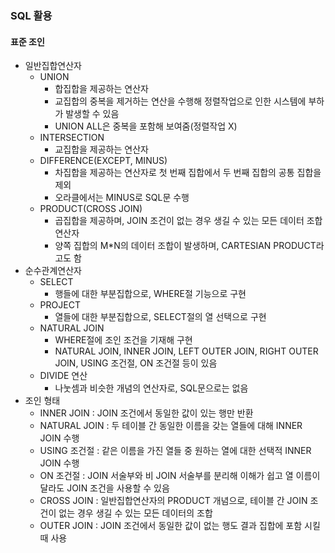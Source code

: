 ### SQL 활용
#### 표준 조인
- 일반집합연산자
  - UNION
    - 합집합을 제공하는 연산자
    - 교집합의 중복을 제거하는 연산을 수행해 정렬작업으로 인한 시스템에 부하가 발생할 수 있음
    - UNION ALL은 중복을 포함해 보여줌(정렬작업 X)
  - INTERSECTION
    - 교집합을 제공하는 연산자
  - DIFFERENCE(EXCEPT, MINUS)
    - 차집합을 제공하는 연산자로 첫 번째 집합에서 두 번째 집합의 공통 집합을 제외
    - 오라클에서는 MINUS로 SQL문 수행
  - PRODUCT(CROSS JOIN)
    - 곱집합을 제공하며, JOIN 조건이 없는 경우 생길 수 있는 모든 데이터 조합 연산자
    - 양쪽 집합의 M*N의 데이터 조합이 발생하며, CARTESIAN PRODUCT라고도 함
- 순수관계연산자
  - SELECT
    - 행들에 대한 부분집합으로, WHERE절 기능으로 구현
  - PROJECT
    - 열들에 대한 부분집합으로, SELECT절의 열 선택으로 구현
  - NATURAL JOIN
    - WHERE절에 조인 조건을 기재해 구현
    - NATURAL JOIN, INNER JOIN, LEFT OUTER JOIN, RIGHT OUTER JOIN, USING 조건절, ON 조건절 등이 있음
  - DIVIDE 연산
    - 나눗셈과 비슷한 개념의 연산자로, SQL문으로는 없음
- 조인 형태
  - INNER JOIN : JOIN 조건에서 동일한 값이 있는 행만 반환
  - NATURAL JOIN : 두 테이블 간 동일한 이름을 갖는 열들에 대해 INNER JOIN 수행
  - USING 조건절 : 같은 이름을 가진 열들 중 원하는 열에 대한 선택적 INNER JOIN 수행
  - ON 조건절 : JOIN 서술부와 비 JOIN 서술부를 분리해 이해가 쉽고 열 이름이 달라도 JOIN 조건을 사용할 수 있음
  - CROSS JOIN : 일반집합연산자의 PRODUCT 개념으로, 테이블 간 JOIN 조건이 없는 경우 생길 수 있는 모든 데이터의 조합
  - OUTER JOIN : JOIN 조건에서 동일한 값이 없는 행도 결과 집합에 포함 시킬 때 사용